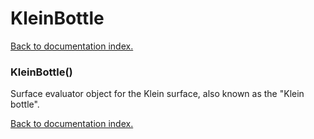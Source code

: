 # KleinBottle

[Back to documentation index.](index.md)

<a name='KleinBottle'></a>
### KleinBottle()

Surface evaluator object for the Klein surface, also known as the "Klein bottle".

[Back to documentation index.](index.md)
